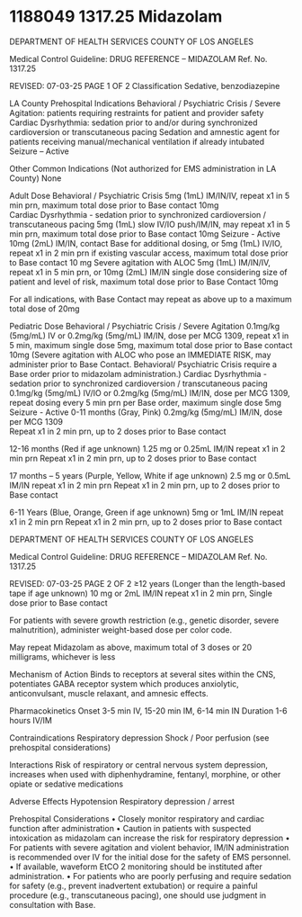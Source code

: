 # 1188049 1317.25 Midazolam

DEPARTMENT OF HEALTH SERVICES 
COUNTY OF LOS ANGELES 
 
Medical Control Guideline: DRUG REFERENCE – MIDAZOLAM Ref. No. 1317.25 
 
 
REVISED: 07-03-25 PAGE 1 OF 2 
Classification 
 Sedative, benzodiazepine 
 
LA County Prehospital Indications 
Behavioral / Psychiatric Crisis / Severe Agitation: patients requiring restraints for patient and provider safety 
Cardiac Dysrhythmia: sedation prior to and/or during synchronized cardioversion or transcutaneous pacing 
Sedation and amnestic agent for patients receiving manual/mechanical ventilation if already intubated 
Seizure – Active 
 
Other Common Indications (Not authorized for EMS administration in LA County) 
 None 
 
Adult Dose 
Behavioral / Psychiatric Crisis 
5mg (1mL) IM/IN/IV, repeat x1 in 5 min prn, maximum total dose prior to Base contact 10mg  
Cardiac Dysrhythmia - sedation prior to synchronized cardioversion / transcutaneous pacing 
5mg (1mL) slow IV/IO push/IM/IN, may repeat x1 in 5 min prn, maximum total dose prior to Base 
contact 10mg 
Seizure - Active 
10mg (2mL) IM/IN, contact Base for additional dosing, or 
5mg (1mL) IV/IO, repeat x1 in 2 min prn if existing vascular access, maximum total dose prior to 
Base contact 10 mg 
 Severe agitation with ALOC 
5mg (1mL) IM/IN/IV, repeat x1 in 5 min prn, or 
10mg (2mL) IM/IN single dose considering size of patient and level of risk, maximum total dose 
prior to Base Contact 10mg 
 
For all indications, with Base Contact may repeat as above up to a maximum total dose of 20mg  
 
Pediatric Dose 
Behavioral / Psychiatric Crisis / Severe Agitation 
0.1mg/kg (5mg/mL) IV or 0.2mg/kg (5mg/mL) IM/IN, dose per MCG 1309, repeat x1 in 5 min, 
maximum single dose 5mg, maximum total dose prior to Base contact 10mg (Severe agitation with 
ALOC who pose an IMMEDIATE RISK, may administer prior to Base Contact. Behavioral/ 
Psychiatric Crisis require a Base order prior to midazolam administration.) 
Cardiac Dysrhythmia - sedation prior to synchronized cardioversion / transcutaneous pacing 
0.1mg/kg (5mg/mL) IV/IO or 0.2mg/kg (5mg/mL) IM/IN, dose per MCG 1309, repeat dosing every 
5 min prn per Base order, maximum single dose 5mg 
Seizure - Active 
 0-11 months (Gray, Pink) 
0.2mg/kg (5mg/mL) IM/IN, dose per MCG 1309  
Repeat x1 in 2 min prn, up to 2 doses prior to Base contact 
 
12-16 months (Red if age unknown) 
1.25 mg or 0.25mL IM/IN repeat x1 in 2 min prn 
Repeat x1 in 2 min prn, up to 2 doses prior to Base contact 
 
17 months – 5 years (Purple, Yellow, White if age unknown) 
2.5 mg or 0.5mL IM/IN repeat x1 in 2 min prn 
Repeat x1 in 2 min prn, up to 2 doses prior to Base contact 
 
6-11 Years (Blue, Orange, Green if age unknown) 
5mg or 1mL IM/IN repeat x1 in 2 min prn 
Repeat x1 in 2 min prn, up to 2 doses prior to Base contact 
 

DEPARTMENT OF HEALTH SERVICES 
COUNTY OF LOS ANGELES 
 
Medical Control Guideline: DRUG REFERENCE – MIDAZOLAM Ref. No. 1317.25 
 
 
REVISED: 07-03-25 PAGE 2 OF 2 
≥12 years (Longer than the length-based tape if age unknown) 
10 mg or 2mL IM/IN repeat x1 in 2 min prn, 
  Single dose prior to Base contact 
   
For patients with severe growth restriction (e.g., genetic disorder, severe malnutrition), 
administer weight-based dose per color code. 
 
May repeat Midazolam as above, maximum total of 3 doses or 20 milligrams, whichever is less 
 
Mechanism of Action 
Binds to receptors at several sites within the CNS, potentiates GABA receptor system which produces 
anxiolytic, anticonvulsant, muscle relaxant, and amnesic effects.  
 
Pharmacokinetics 
Onset 3-5 min IV, 15-20 min IM, 6-14 min IN 
Duration 1-6 hours IV/IM 
 
Contraindications 
Respiratory depression 
Shock / Poor perfusion (see prehospital considerations) 
 
Interactions 
Risk of respiratory or central nervous system depression, increases when used with diphenhydramine, 
fentanyl, morphine, or other opiate or sedative medications 
 
Adverse Effects 
Hypotension 
Respiratory depression / arrest 
 
Prehospital Considerations 
• Closely monitor respiratory and cardiac function after administration 
• Caution in patients with suspected intoxication as midazolam can increase the risk for respiratory 
depression 
• For patients with severe agitation and violent behavior, IM/IN administration is recommended over IV 
for the initial dose for the safety of EMS personnel. 
• If available, waveform EtCO
2
 monitoring should be instituted after administration. 
• For patients who are poorly perfusing and require sedation for safety (e.g., prevent inadvertent 
extubation) or require a painful procedure (e.g., transcutaneous pacing), one should use judgment in 
consultation with Base.

